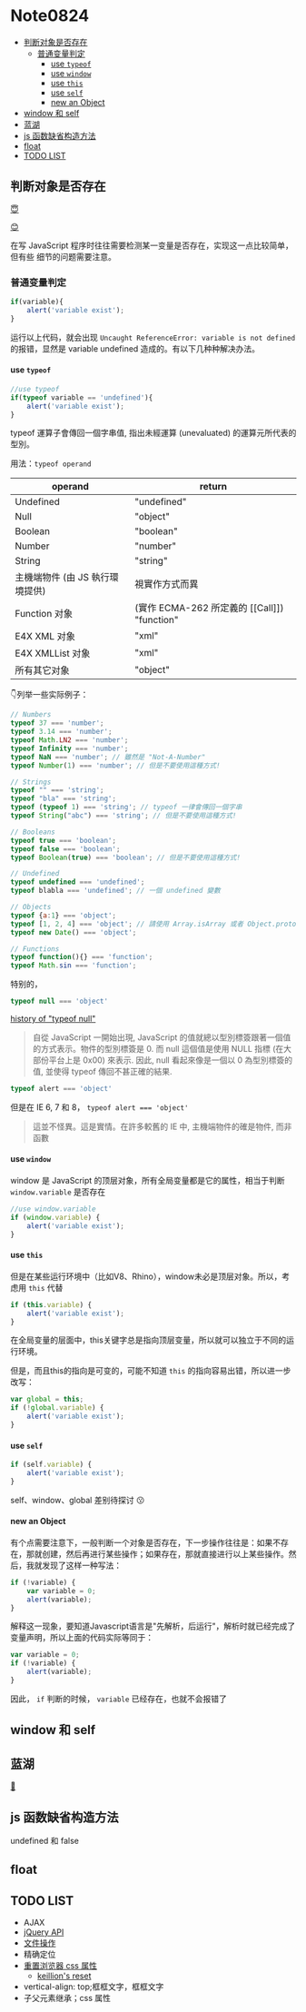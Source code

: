 # Note0824




<!-- MarkdownTOC -->

- [判断对象是否存在](#判断对象是否存在)
    - [普通变量判定](#普通变量判定)
        - [use `typeof`](#use-typeof)
        - [use `window`](#use-window)
        - [use `this`](#use-this)
        - [use `self`](#use-self)
        - [new an Object](#new-an-object)
- [window 和 self](#window-和-self)
- [蓝湖](#蓝湖)
- [js 函数缺省构造方法](#js-函数缺省构造方法)
- [float](#float)
- [TODO LIST](#todo-list)

<!-- /MarkdownTOC -->


## 判断对象是否存在

[:innocent:](http://www.ruanyifeng.com/blog/2011/05/how_to_judge_the_existence_of_a_global_object_in_javascript.html)

[:blush:](http://www.cnblogs.com/rainman/archive/2009/02/10/1387733.html)

在写 JavaScript 程序时往往需要检测某一变量是否存在，实现这一点比较简单，但有些 细节的问题需要注意。

### 普通变量判定

```javascript
if(variable){
    alert('variable exist'); 
}
```
运行以上代码，就会出现 `Uncaught ReferenceError: variable is not defined` 的报错，显然是 variable undefined 造成的。有以下几种种解决办法。

#### use `typeof`

```javascript
//use typeof
if(typeof variable == 'undefined'){
    alert('variable exist');
}
```
typeof 運算子會傳回一個字串值, 指出未經運算 (unevaluated) 的運算元所代表的型別。

用法：`typeof operand`

operand|return
-|-
Undefined |  "undefined"
Null |   "object"
Boolean |"boolean"
Number | "number"
String | "string"
主機端物件 (由 JS 執行環境提供) |視實作方式而異
Function 对象| (實作 ECMA-262 所定義的 [[Call]]) "function"
E4X XML 对象 | "xml"
E4X XMLList 对象 |"xml"
所有其它对象 | "object"

:point_down:列举一些实际例子：

```javascript
// Numbers
typeof 37 === 'number';
typeof 3.14 === 'number';
typeof Math.LN2 === 'number';
typeof Infinity === 'number';
typeof NaN === 'number'; // 雖然是 "Not-A-Number"
typeof Number(1) === 'number'; // 但是不要使用這種方式!

// Strings
typeof "" === 'string';
typeof "bla" === 'string';
typeof (typeof 1) === 'string'; // typeof 一律會傳回一個字串
typeof String("abc") === 'string'; // 但是不要使用這種方式!

// Booleans
typeof true === 'boolean';
typeof false === 'boolean';
typeof Boolean(true) === 'boolean'; // 但是不要使用這種方式!

// Undefined
typeof undefined === 'undefined';
typeof blabla === 'undefined'; // 一個 undefined 變數

// Objects
typeof {a:1} === 'object';
typeof [1, 2, 4] === 'object'; // 請使用 Array.isArray 或者 Object.prototype.toString.call 以區分正規運算式和陣列
typeof new Date() === 'object';

// Functions
typeof function(){} === 'function';
typeof Math.sin === 'function';
```

特别的，

```javascript
typeof null === 'object'
```
[history of "typeof null"](http://2ality.com/2013/10/typeof-null.html)

> 自從 JavaScript 一開始出現, JavaScript 的值就總以型別標簽跟著一個值的方式表示。物件的型別標簽是 0. 而 null 這個值是使用 NULL 指標 (在大部份平台上是 0x00) 來表示. 因此, null 看起來像是一個以 0 為型別標簽的值, 並使得 typeof 傳回不甚正確的結果.

```javascript
typeof alert === 'object'
```
但是在 IE 6, 7 和 8， `typeof alert === 'object'`

> 這並不怪異。這是實情。在許多較舊的 IE 中, 主機端物件的確是物件, 而非函數


#### use `window`

window 是 JavaScript 的顶层对象，所有全局变量都是它的属性，相当于判断 `window.variable` 是否存在

```javascript
//use window.variable
if (window.variable) {
    alert('variable exist');
}
```

#### use `this`

但是在某些运行环境中（比如V8、Rhino），window未必是顶层对象。所以，考虑用 `this` 代替

```javascript
if (this.variable) {
    alert('variable exist');
}
```

在全局变量的层面中，this关键字总是指向顶层变量，所以就可以独立于不同的运行环境。

但是，而且this的指向是可变的，可能不知道 `this` 的指向容易出错，所以进一步改写：

```javascript
var global = this;
if (!global.variable) {
    alert('variable exist');
}
```

#### use `self`

```javascript
if (self.variable) {
    alert('variable exist');
}
```

self、window、global 差别待探讨 :kissing:


#### new an Object

有个点需要注意下，一般判断一个对象是否存在，下一步操作往往是：如果不存在，那就创建，然后再进行某些操作；如果存在，那就直接进行以上某些操作。然后，我就发现了这样一种写法：

```javascript
if (!variable) {
    var variable = 0;
    alert(variable);
}
```
解释这一现象，要知道Javascript语言是"先解析，后运行"，解析时就已经完成了变量声明，所以上面的代码实际等同于：

```javascript
var variable = 0;
if (!variable) {
    alert(variable);
}
```
因此， `if` 判断的时候， `variable` 已经存在，也就不会报错了


## window 和 self



## 蓝湖

[:blue_heart:](https://lanhuapp.com/web/#/item/board/detail?pid=e80f71c6-373b-4ddf-b3ea-de7af05413f5&project_id=e80f71c6-373b-4ddf-b3ea-de7af05413f5&image_id=46e02c30-9c71-4940-9e89-c8b84582ecf8)





## js 函数缺省构造方法

undefined 和 false





## float



## TODO LIST

- AJAX
- [jQuery API](https://api.jquery.com/)
- [文件操作](https://demo.dynamsoft.com/dcs_mobile/filesList.html?userId=a414dcfb-c04d-4015-8366-6159dcbc67c5)
- 精确定位
- [重置浏览器 css 属性](https://meyerweb.com/eric/tools/css/reset/)
    - [keillion's reset](https://github.com/Keillion/browserSideBasic/blob/master/cssReset.css)
- vertical-align: top;框框文字，框框文字
- 子父元素继承；css 属性





